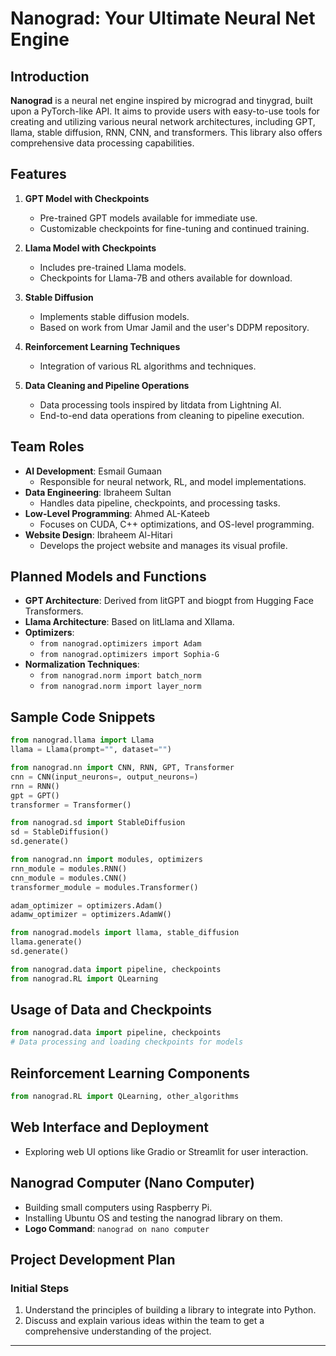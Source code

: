 
# Nanograd: Your Ultimate Neural Net Engine

## Introduction
**Nanograd** is a neural net engine inspired by micrograd and tinygrad, built upon a PyTorch-like API. It aims to provide users with easy-to-use tools for creating and utilizing various neural network architectures, including GPT, llama, stable diffusion, RNN, CNN, and transformers. This library also offers comprehensive data processing capabilities.

## Features
1. **GPT Model with Checkpoints**
   - Pre-trained GPT models available for immediate use.
   - Customizable checkpoints for fine-tuning and continued training.

2. **Llama Model with Checkpoints**
   - Includes pre-trained Llama models.
   - Checkpoints for Llama-7B and others available for download.

3. **Stable Diffusion**
   - Implements stable diffusion models.
   - Based on work from Umar Jamil and the user's DDPM repository.

4. **Reinforcement Learning Techniques**
   - Integration of various RL algorithms and techniques.

5. **Data Cleaning and Pipeline Operations**
   - Data processing tools inspired by litdata from Lightning AI.
   - End-to-end data operations from cleaning to pipeline execution.

## Team Roles
- **AI Development**: Esmail Gumaan
  - Responsible for neural network, RL, and model implementations.
- **Data Engineering**: Ibraheem Sultan
  - Handles data pipeline, checkpoints, and processing tasks.
- **Low-Level Programming**: Ahmed AL-Kateeb
  - Focuses on CUDA, C++ optimizations, and OS-level programming.
- **Website Design**: Ibraheem Al-Hitari
  - Develops the project website and manages its visual profile.

## Planned Models and Functions
- **GPT Architecture**: Derived from litGPT and biogpt from Hugging Face Transformers.
- **Llama Architecture**: Based on litLlama and Xllama.
- **Optimizers**:
  - `from nanograd.optimizers import Adam`
  - `from nanograd.optimizers import Sophia-G`
- **Normalization Techniques**:
  - `from nanograd.norm import batch_norm`
  - `from nanograd.norm import layer_norm`

## Sample Code Snippets
```python
from nanograd.llama import Llama
llama = Llama(prompt="", dataset="")

from nanograd.nn import CNN, RNN, GPT, Transformer
cnn = CNN(input_neurons=, output_neurons=)
rnn = RNN()
gpt = GPT()
transformer = Transformer()

from nanograd.sd import StableDiffusion
sd = StableDiffusion()
sd.generate()

from nanograd.nn import modules, optimizers
rnn_module = modules.RNN()
cnn_module = modules.CNN()
transformer_module = modules.Transformer()

adam_optimizer = optimizers.Adam()
adamw_optimizer = optimizers.AdamW()

from nanograd.models import llama, stable_diffusion
llama.generate()
sd.generate()

from nanograd.data import pipeline, checkpoints
from nanograd.RL import QLearning
```

## Usage of Data and Checkpoints
```python
from nanograd.data import pipeline, checkpoints
# Data processing and loading checkpoints for models
```

## Reinforcement Learning Components
```python
from nanograd.RL import QLearning, other_algorithms
```

## Web Interface and Deployment
- Exploring web UI options like Gradio or Streamlit for user interaction.

## Nanograd Computer (Nano Computer)
- Building small computers using Raspberry Pi.
- Installing Ubuntu OS and testing the nanograd library on them.
- **Logo Command**: `nanograd on nano computer`

## Project Development Plan
### Initial Steps
1. Understand the principles of building a library to integrate into Python.
2. Discuss and explain various ideas within the team to get a comprehensive understanding of the project.

---


